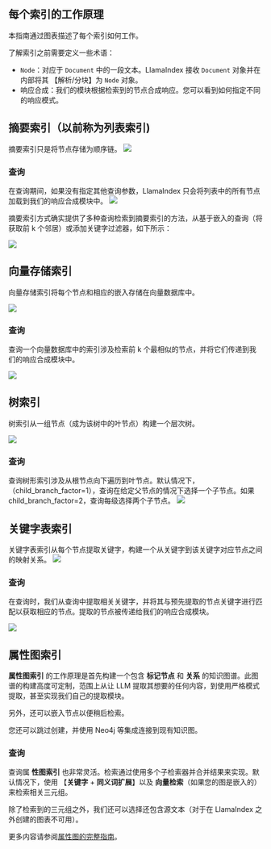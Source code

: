 ## 每个索引的工作原理

本指南通过图表描述了每个索引如何工作。

了解索引之前需要定义一些术语：

* `Node`：对应于 `Document` 中的一段文本。LlamaIndex 接收 `Document` 对象并在内部将其 【解析/分块】为 `Node` 对象。
* 响应合成：我们的模块根据检索到的节点合成响应。您可以看到如何指定不同的响应模式。
  
## 摘要索引（以前称为列表索引)

摘要索引只是将节点存储为顺序链。
![](./img/list.png)

### 查询

在查询期间，如果没有指定其他查询参数，LlamaIndex 只会将列表中的所有节点加载到我们的响应合成模块中。
![](./img/list_query.png)

摘要索引方式确实提供了多种查询检索到摘要索引的方法，从基于嵌入的查询（将获取前 k 个邻居）或添加关键字过滤器，如下所示：

![](./img/list_filter_query.png)


## 向量存储索引

向量存储索引将每个节点和相应的嵌入存储在向量数据库中。

![](./img/vector_store.png)


### 查询

查询一个向量数据库中的索引涉及检索前 k 个最相似的节点，并将它们传递到我们的响应合成模块中。

![](./img/vector_store_query.png)

## 树索引

树索引从一组节点（成为该树中的叶节点）构建一个层次树。

![](./img/tree.png)

### 查询


查询树形索引涉及从根节点向下遍历到叶节点。默认情况下，（child_branch_factor=1），查询在给定父节点的情况下选择一个子节点。如果child_branch_factor=2，查询每级选择两个子节点。
![](./img/tree_query.png)


## 关键字表索引
关键字表索引从每个节点提取关键字，构建一个从关键字到该关键字对应节点之间的映射关系。
![](./img/keyword.png)

### 查询

在查询时，我们从查询中提取相关关键字，并将其与预先提取的节点关键字进行匹配以获取相应的节点。提取的节点被传递给我们的响应合成模块。

![](./img/keyword_query.png)


## 属性图索引

**属性图索引** 的工作原理是首先构建一个包含 **标记节点** 和 **关系** 的知识图谱。此图谱的构建高度可定制，范围上从让 LLM 提取其想要的任何内容，到使用严格模式提取，甚至实现我们自己的提取模块。

另外，还可以嵌入节点以便稍后检索。

您还可以跳过创建，并使用 Neo4j 等集成连接到现有知识图。

### 查询

查询属 **性图索引** 也非常灵活。检索通过使用多个子检索器并合并结果来实现。默认情况下，使用 【**关键字** + **同义词扩展**】以及 **向量检索**（如果您的图是嵌入的）来检索相关三元组。

除了检索到的三元组之外，我们还可以选择还包含源文本（对于在 LlamaIndex 之外创建的图表不可用）。

更多内容请参阅[属性图的完整指南](https://docs.llamaindex.ai/en/stable/module_guides/indexing/lpg_index_guide/)。